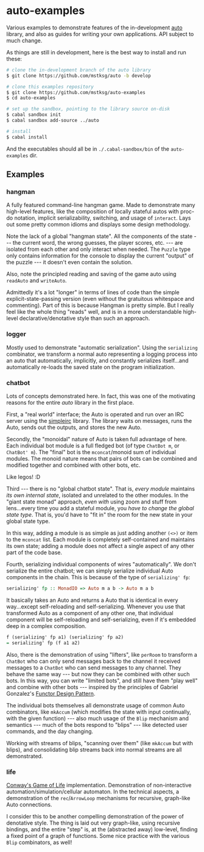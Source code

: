 auto-examples
=============

Various examples to demonstrate features of the in-development [auto][]
library, and also as guides for writing your own applications.  API subject to
much change.

[auto]: https://github.com/mstksg/auto

As things are still in development, here is the best way to install and run
these:

```bash
# clone the in-development branch of the auto library
$ git clone https://github.com/mstksg/auto -b develop

# clone this examples repository
$ git clone https://github.com/mstksg/auto-examples
$ cd auto-examples

# set up the sandbox, pointing to the library source on-disk
$ cabal sandbox init
$ cabal sandbox add-source ../auto

# install
$ cabal install
```

And the executables should all be in `./.cabal-sandbox/bin` of the
`auto-examples` dir.

Examples
--------

### hangman

A fully featured command-line hangman game.  Made to demonstrate many
high-level features, like the composition of locally stateful autos with
proc-do notation, implicit serializability, switching, and usage of
`interact`.  Lays out some pretty common idioms and displays some design
methodology.

Note the lack of a global "hangman state".  All the components of the state
--- the current word, the wrong guesses, the player scores, etc. --- are
isolated from each other and only interact when needed.  The `Puzzle` type only
contains information for the console to display the current "output" of the
puzzle --- it doesn't even contain the solution.

Also, note the principled reading and saving of the game auto using `readAuto`
and `writeAuto`.

Admittedly it's a lot "longer" in terms of lines of code than the simple
explicit-state-passing version (even without the gratuitous whitespace and
commenting).  Part of this is because Hangman is pretty simple.  But I really
feel like the whole thing "reads" well, and is in a more understandable
high-level declarative/denotative style than such an approach.

### logger

Mostly used to demonstrate "automatic serialization".  Using the `serializing`
combinator, we transform a normal auto representing a logging process into an
auto that automatically, implicitly, and constantly serializes itself...and
automatically re-loads the saved state on the program initialization.

### chatbot

Lots of concepts demonstrated here.  In fact, this was one of the motivating
reasons for the entire *auto* library in the first place.

First, a "real world" interface; the Auto is operated and run over an IRC
server using the [simpleirc][] library.  The library waits on messages, runs
the Auto, sends out the outputs, and stores the new Auto.

[simpleirc]: http://hackage.haskell.org/package/simpleirc

Secondly, the "monoidal" nature of Auto is taken full advantage of here. Each
individual bot module is a full fledged bot (of type `ChatBot m`, or `ChatBot'
m`).  The "final" bot is the `mconcat`/monoid sum of individual modules.  The
monoid nature means that pairs of bots can be combined and modified together
and combined with other bots, etc.

Like legos! :D

Third --- there is no "global chatbot state".  That is, *every module*
maintains *its own internal state*, isolated and unrelated to the other
modules.  In the "giant state monad" approach, *even with* using zoom and
stuff from lens...every time you add a stateful module, you *have to change
the global state type*.  That is, you'd have to "fit in" the room for the new
state in your global state type.

In this way, adding a module is as simple as just adding another `(<>)` or
item to the `mconcat` list.  Each module is completely self-contained and
maintains its own state; adding a module does not affect a single aspect of
any other part of the code base.

Fourth, serializing individual components of wires "automatically".  We don't
serialize the entire chatbot; we can simply serialize individual Auto
components in the chain.  This is because of the type of `serializing' fp`:

```haskell
serializing' fp :: MonadIO => Auto m a b -> Auto m a b
```

It basically takes an Auto and returns a Auto that is identical in every
way...except self-reloading and self-serializing.  Whenever you use that
transformed Auto as a component of any other one, that individual component
will be self-reloading and self-serializing, even if it's embedded deep in a
complex composition.

```haskell
f (serializing' fp a1) (serializing' fp a2)
= serializing' fp (f a1 a2)
```

Also, there is the demonstration of using "lifters", like `perRoom` to
transform a `ChatBot` who can only send messages back to the channel it
received messages to a `ChatBot` who can send messages to any channel.  They
behave the same way --- but now they can be combined with other such bots.  In
this way, you can write "limited bots", and still have them "play well" and
combine with other bots --- inspired by the principles of Gabriel Gonzalez's
[Functor Design Pattern][fdp].

[fdp]: http://www.haskellforall.com/2012/09/the-functor-design-pattern.html

The individual bots themselves all demonstrate usage of common Auto
combinators, like `mkAccum` (which modifies the state with input continually,
with the given function) --- also much usage of the `Blip` mechanism and
semantics --- much of the bots respond to "blips" --- like detected user
commands, and the day changing.

Working with streams of blips, "scanning over them" (like `mkAccum` but with
blips), and consolidating blip streams back into normal streams are all
demonstrated.

### life

[Conway's Game of Life][cgol] implementation.  Demonstration of
non-interactive automation/simulation/cellular automaton.  In the technical
aspects, a demonstration of the `rec`/`ArrowLoop` mechanisms for recursive,
graph-like Auto connections.

I consider this to be another compelling demonstration of the power of
denotative style.  The thing is laid out very graph-like, using recursive
bindings, and the entire "step" is, at the (abstracted away) low-level,
finding a fixed point of a graph of functions.  Some nice practice with the
various `Blip` combinators, as well!

[cgol]: http://en.wikipedia.org/wiki/Conway's_Game_of_Life


